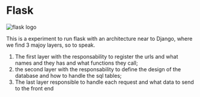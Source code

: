 # Flask


![flask logo](https://upload.wikimedia.org/wikipedia/commons/thumb/3/3c/Flask_logo.svg/1200px-Flask_logo.svg.png)


This is a experiment to run flask with an architecture near to Django, where we find 3 majoy layers, so to speak.

1. The first layer with the responsability to register the urls and what names and they has and what functions they call;
2. the second layer with the responsability to define the design of the database and how to handle the sql tables;
3. The last layer responsible to handle each request and what data to send to the front end
